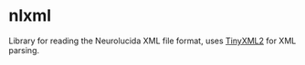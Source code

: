 # nlxml

Library for reading the Neurolucida XML file format, uses
[TinyXML2](https://github.com/leethomason/tinyxml2) for XML parsing.

